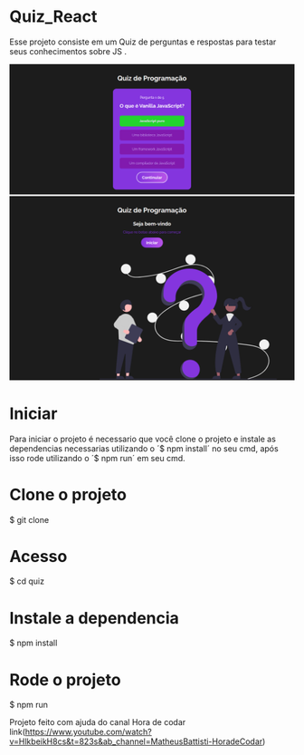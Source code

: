 # Quiz_React

Esse projeto consiste em um Quiz de perguntas e respostas para testar seus conhecimentos sobre JS .

<img src="/src/img/imgreadme (1).png">

<img src="/src/img/imgreadme (2).png">

# Iniciar
Para iniciar o projeto é necessario que você clone o projeto e instale as dependencias necessarias utilizando o ´$ npm install´ no seu cmd, após isso rode utilizando o ´$ npm run´ em seu cmd.
# Clone o projeto

$ git clone

# Acesso

$ cd quiz

# Instale a dependencia

$ npm install

# Rode o projeto

$ npm run

Projeto feito com ajuda do canal Hora de codar link(https://www.youtube.com/watch?v=HlkbeikH8cs&t=823s&ab_channel=MatheusBattisti-HoradeCodar)
